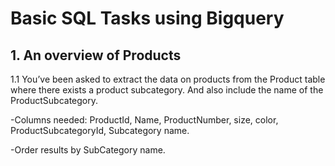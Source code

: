 # Basic SQL Tasks using Bigquery

## 1. An overview of Products

1.1 You’ve been asked to extract the data on products from the Product table where there exists a product subcategory. And also include the name of the ProductSubcategory.


-Columns needed: ProductId, Name, ProductNumber, size, color, ProductSubcategoryId, Subcategory name.

-Order results by SubCategory name.
